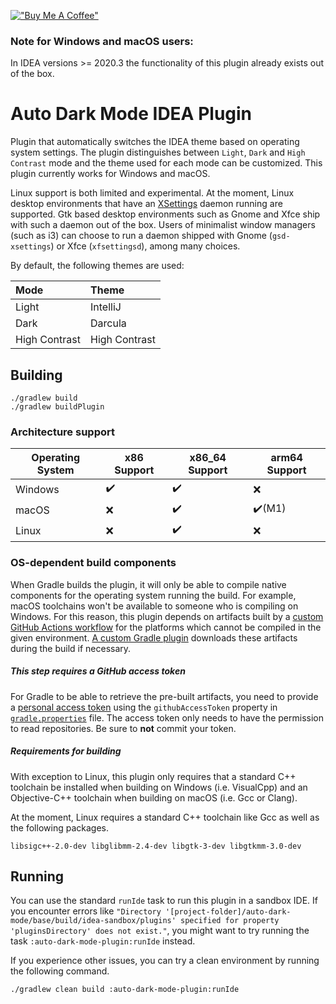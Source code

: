 [!["Buy Me A Coffee"](https://www.buymeacoffee.com/assets/img/custom_images/orange_img.png)](https://www.buymeacoffee.com/weisj)

### Note for Windows and macOS users:
In IDEA versions >= 2020.3 the functionality of this plugin already exists out of the box.

# Auto Dark Mode IDEA Plugin

Plugin that automatically switches the IDEA theme based on
operating system settings. The plugin distinguishes between `Light`, `Dark` and `High Contrast` mode and
the theme used for each mode can be customized.
This plugin currently works for Windows and macOS.

Linux support is both limited and experimental. At the moment, Linux desktop environments that have an [XSettings](https://www.freedesktop.org/wiki/Specifications/xsettings-spec/) daemon running are supported.
Gtk based desktop environments such as Gnome and Xfce ship with such a daemon out of the box. Users of minimalist window managers (such as i3) can choose to run a daemon shipped with Gnome (`gsd-xsettings`) or Xfce (`xfsettingsd`), among many choices.

By default, the following themes are used:

| Mode          | Theme         |
|:--------------|:--------------|
| Light         | IntelliJ      |
| Dark          | Darcula       |
| High Contrast | High Contrast |

## Building
````
./gradlew build
./gradlew buildPlugin
````

### Architecture support
| Operating System | x86 Support        | x86_64 Support     | arm64 Support          |
|------------------|--------------------|--------------------|------------------------|
| Windows          | :heavy_check_mark: | :heavy_check_mark: | :x:                    |
| macOS            | :x:                | :heavy_check_mark: | :heavy_check_mark:(M1) |
| Linux            | :x:                | :heavy_check_mark: | :x:                    |

### OS-dependent build components
When Gradle builds the plugin, it will only be able to compile
native components for the operating system running the build.
For example, macOS toolchains won't be available to someone
who is compiling on Windows. For this reason, this plugin depends on
artifacts built by a [custom GitHub Actions workflow](.github/workflows/libs.yml) for the platforms which cannot be compiled
in the given environment. [A custom Gradle plugin](buildSrc/src/main/kotlin/UsePrebuiltBinariesWhenUnbuildablePlugin.kt)
downloads these artifacts during the build if necessary.

##### This step requires a GitHub access token
For Gradle to be able to retrieve the pre-built artifacts, you need to provide a [personal access token](https://docs.github.com/en/github/authenticating-to-github/creating-a-personal-access-token) using the `githubAccessToken` property in [`gradle.properties`](gradle.properties) file. The access token only needs to have the permission to read repositories. Be sure to **not** commit your token.

##### Requirements for building

With exception to Linux, this plugin only requires that a standard
C++ toolchain be installed when building on Windows (i.e. VisualCpp)
and an Objective-C++ toolchain when building on macOS (i.e. Gcc or Clang).

At the moment, Linux requires a standard C++ toolchain like Gcc
as well as the following packages.
```
libsigc++-2.0-dev libglibmm-2.4-dev libgtk-3-dev libgtkmm-3.0-dev
```


## Running
You can use the standard `runIde` task to run this plugin
in a sandbox IDE. If you encounter errors like `"Directory '[project-folder]/auto-dark-mode/base/build/idea-sandbox/plugins' specified for property 'pluginsDirectory' does not exist."`, you might want
to try running the task `:auto-dark-mode-plugin:runIde` instead.

If you experience other issues, you can try a clean
environment by running the following command.
```
./gradlew clean build :auto-dark-mode-plugin:runIde
```
